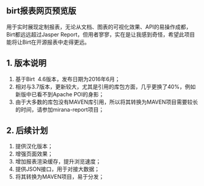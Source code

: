 birt报表网页预览版
----------------
用于实时展现定制报表，无论从文档、图表的可视化效果、API的易操作成都，Birt都远远超过Jasper Report，但用者寥寥，实在是让我感到奇怪，希望此项目能将让Birt在开源报表中走得更远。

## 1. 版本说明
1. 基于Birt  4.6版本，发布日期为2016年6月；
2. 相对与3.7版本，更新较大，尤其是引用的库包方面，几乎更换了40%，例如新版中已看不到Apache POI的身影；
3. 由于大多数的库包没有MAVEN库引用，所以将其转换为MAVEN项目需要较长的时间，请参加mirana-report项目；

## 2. 后续计划
1. 提供汉化版本；
2. 增强页面效果；
3. 增加报表渲染缓存，提升浏览速度；
4. 提供JSON接口，用于对接大数据；
5. 将其转换为MAVEN项目，易于分发；



